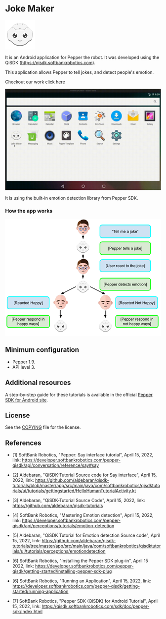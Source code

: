 # Joke Maker

![](app/src/main/res/mipmap-xhdpi/ic_app_icon.png)

It is an Android application for Pepper the robot.
It was developed using the QiSDK (https://qisdk.softbankrobotics.com).

This application allows Pepper to tell jokes, and detect people's emotion.

Checkout our work [click here](app/src/main/java/com/softbankrobotics/qisdktutorials/ui/tutorials/gettingstarted/)

![](srcImg/JokeMakerDemo.gif)

It is using the built-in emotion detection library from Pepper SDK.

### How the app works

![](srcImg/Joke%20Maker%20Diagram.png)
## Minimum configuration

* Pepper 1.9.
* API level 3.

## Additional resources

A step-by-step guide for these tutorials is available
in the official [Pepper SDK for Android site](https://qisdk.softbankrobotics.com).

## License

See the [COPYING](COPYING) file for the license.

## References

- [1] SoftBank Robotics, "Pepper: Say interface tutorial", April 15, 2022, link: https://developer.softbankrobotics.com/pepper-qisdk/api/conversation/reference/say#say

- [2] Aldebaran, "QiSDK-Tutorial Source code for Say interface", April 15, 2022, link: https://github.com/aldebaran/qisdk-tutorials/blob/master/app/src/main/java/com/softbankrobotics/qisdktutorials/ui/tutorials/gettingstarted/HelloHumanTutorialActivity.kt

- [3] Aldebaran, "QiSDK-Tutorial Source Code", April 15, 2022, link: https://github.com/aldebaran/qisdk-tutorials

- [4] SoftBank Robotics, "Mastering Emotion detection", April 15, 2022, link: https://developer.softbankrobotics.com/pepper-qisdk/api/perceptions/tutorials/emotion-detection

- [5] Aldebaran, "QiSDK Tutorial for Emotion detection Source code", April 15, 2022, link: https://github.com/aldebaran/qisdk-tutorials/tree/master/app/src/main/java/com/softbankrobotics/qisdktutorials/ui/tutorials/perceptions/emotiondetection

- [6] SoftBank Robotics, "Installing the Pepper SDK plug-in", April 15 2022, link: https://developer.softbankrobotics.com/pepper-qisdk/getting-started/installing-pepper-sdk-plug

- [6] SoftBank Robotics, "Running an Application", April 15, 2022, link: https://developer.softbankrobotics.com/pepper-qisdk/getting-started/running-application

- [7] SoftBank Robotics, "Pepper SDK (QiSDK) for Android Tutorial", April 15, 2022, link: https://qisdk.softbankrobotics.com/sdk/doc/pepper-sdk/index.html